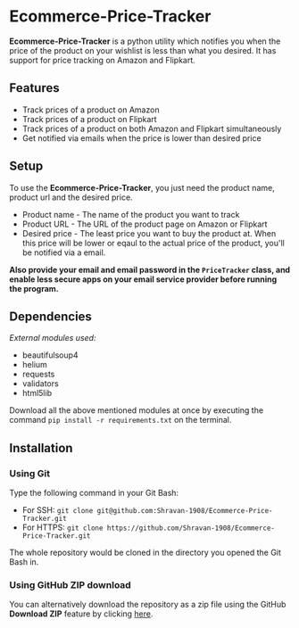 # Ecommerce-Price-Tracker

**Ecommerce-Price-Tracker** is a python utility which notifies you when the price of the product on your wishlist is less than what you desired. It has support for price tracking on Amazon and Flipkart.

## Features
- Track prices of a product on Amazon
- Track prices of a product on Flipkart
- Track prices of a product on both Amazon and Flipkart simultaneously
- Get notified via emails when the price is lower than desired price

## Setup
To use the **Ecommerce-Price-Tracker**, you just need the product name, product url and the desired price.

* Product name - The name of the product you want to track
* Product URL - The URL of the product page on Amazon or Flipkart
* Desired price - The least price you want to buy the product at. When this price will be lower or eqaul to the actual price of the product, you'll be notified via a email.

**Also provide your email and email password in the `PriceTracker` class, and enable less secure apps on your email service provider before running the program.**

## Dependencies
*External modules used:*
- beautifulsoup4
- helium
- requests 
- validators 
- html5lib 

Download all the above mentioned modules at once by executing the command `pip install -r requirements.txt` on the terminal.


## Installation
### Using Git
Type the following command in your Git Bash:

- For SSH:
```git clone git@github.com:Shravan-1908/Ecommerce-Price-Tracker.git```
- For HTTPS: ```git clone https://github.com/Shravan-1908/Ecommerce-Price-Tracker.git```

The whole repository would be cloned in the directory you opened the Git Bash in.

### Using GitHub ZIP download
You can alternatively download the repository as a zip file using the GitHub **Download ZIP** feature by clicking [here](https://github.com/Shravan-1908/Ecommerce-Price-Tracker/archive/master.zip).